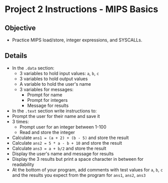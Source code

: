 # Project 2 Instructions - MIPS Basics

## Objective
* Practice MIPS load/store, integer expressions, and SYSCALLs.

## Details
* In the `.data` section:
  *	3 variables to hold input values: `a`, `b`, `c`
  *	3 variables to hold output values
  *	A variable to hold the user's name
  *	3 variables for messages:
    *	Prompt for name
    *	Prompt for integers
    *	Message for results
*	In the `.text` section write instructions to:
  * Prompt the user for their name and save it
  *	3 times: 
    *	Prompt user for an integer between 1-100 
    *	Read and store the integer
  *	Calculate `ans1 = (a + 2) + (b - 5)` and store the result
  *	Calculate `ans2 = 5 * a - b + 10` and store the result
  *	Calculate `ans3 = a + b/2` and store the result
  *	Display the user's name and message for results
  *	Display the 3 results but print a space character in between for readability
* At the bottom of your program, add comments with test values for `a`, `b`, `c` and the results you expect from the program for `ans1`, `ans2`, `ans3`
